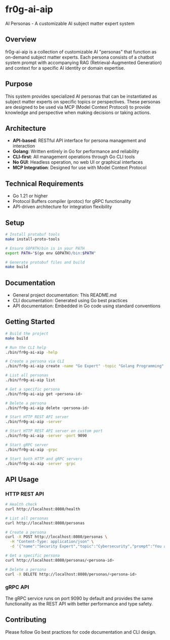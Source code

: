 # fr0g-ai-aip

AI Personas - A customizable AI subject matter expert system

## Overview

fr0g-ai-aip is a collection of customizable AI "personas" that function as on-demand subject matter experts. Each persona consists of a chatbot system prompt with accompanying RAG (Retrieval-Augmented Generation) and context for a specific AI identity or domain expertise.

## Purpose

This system provides specialized AI personas that can be instantiated as subject matter experts on specific topics or perspectives. These personas are designed to be used via MCP (Model Context Protocol) to provide knowledge and perspective when making decisions or taking actions.

## Architecture

- **API-based**: RESTful API interface for persona management and interaction
- **Golang**: Written entirely in Go for performance and reliability
- **CLI-first**: All management operations through Go CLI tools
- **No GUI**: Headless operation, no web UI or graphical interfaces
- **MCP Integration**: Designed for use with Model Context Protocol

## Technical Requirements

- Go 1.21 or higher
- Protocol Buffers compiler (protoc) for gRPC functionality
- API-driven architecture for integration flexibility

## Setup

```bash
# Install protobuf tools
make install-proto-tools

# Ensure GOPATH/bin is in your PATH
export PATH="$(go env GOPATH)/bin:$PATH"

# Generate protobuf files and build
make build
```

## Documentation

- General project documentation: This README.md
- CLI documentation: Generated using Go best practices
- API documentation: Embedded in Go code using standard conventions

## Getting Started

```bash
# Build the project
make build

# Run the CLI help
./bin/fr0g-ai-aip -help

# Create a persona via CLI
./bin/fr0g-ai-aip create -name "Go Expert" -topic "Golang Programming" -prompt "You are an expert Go programmer with deep knowledge of best practices, performance optimization, and modern Go development."

# List all personas
./bin/fr0g-ai-aip list

# Get a specific persona
./bin/fr0g-ai-aip get <persona-id>

# Delete a persona
./bin/fr0g-ai-aip delete <persona-id>

# Start HTTP REST API server
./bin/fr0g-ai-aip -server

# Start HTTP REST API server on custom port
./bin/fr0g-ai-aip -server -port 9090

# Start gRPC server
./bin/fr0g-ai-aip -grpc

# Start both HTTP and gRPC servers
./bin/fr0g-ai-aip -server -grpc
```

## API Usage

### HTTP REST API

```bash
# Health check
curl http://localhost:8080/health

# List all personas
curl http://localhost:8080/personas

# Create a persona
curl -X POST http://localhost:8080/personas \
  -H "Content-Type: application/json" \
  -d '{"name":"Security Expert","topic":"Cybersecurity","prompt":"You are a cybersecurity expert with extensive knowledge of threat analysis, security best practices, and incident response."}'

# Get a specific persona
curl http://localhost:8080/personas/<persona-id>

# Delete a persona
curl -X DELETE http://localhost:8080/personas/<persona-id>
```

### gRPC API

The gRPC service runs on port 9090 by default and provides the same functionality as the REST API with better performance and type safety.

## Contributing

Please follow Go best practices for code documentation and CLI design.
